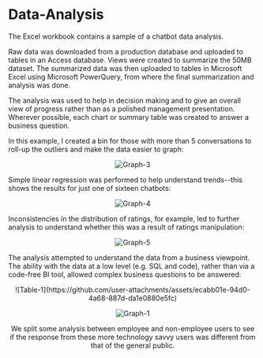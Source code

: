 # Data-Analysis
The Excel workbook contains a sample of a chatbot data analysis.

Raw data was downloaded from a production database and uploaded to tables in an Access database. Views were created to summarize the 50MB dataset. The summarized data was then uploaded to tables in Microsoft Excel using Microsoft PowerQuery, from where the final summarization and analysis was done.

The analysis was used to help in decision making and to give an overall view of progress rather than as a polished management presentation. Wherever possible, each chart or summary table was created to answer a business question.

In this example, I created a bin for those with more than 5 conversations to roll-up the outliers and make the data easier to graph:
<p align="center"><img src="https://github.com/user-attachments/assets/1c5e524a-e068-42e9-8ee6-c1cc89f488c4" alt="Graph-3"></p> 
Simple linear regression was performed to help understand trends--this shows the results for just one of sixteen chatbots:
<p align="center"><img src="https://github.com/user-attachments/assets/35a356d9-5a08-4233-b8f9-c5a094010de7" alt="Graph-4"></p>
Inconsistencies in the distribution of ratings, for example, led to further analysis to understand whether this was a result of ratings manipulation:
<p align="center"><img src="https://github.com/user-attachments/assets/b24dc839-f973-4689-b53d-43c1e3cf5b33" alt="Graph-5"></p>
The analysis attempted to understand the data from a business viewpoint. The ability with the data at a low level (e.g. SQL and code), rather than via a code-free BI tool, allowed complex business questions to be answered:
<p align="center"><table src="https://github.com/user-attachments/assets/ecabb01e-94d0-4a68-887d-da1e0880e5fc" alt="Table-1"></p>
![Table-1](https://github.com/user-attachments/assets/ecabb01e-94d0-4a68-887d-da1e0880e5fc)
<p align="center"><img src="https://github.com/user-attachments/assets/b2442b99-1b66-4571-8c5c-4344d14ca019" alt="Graph-1"></p>
We split some analysis between employee and non-employee users to see if the response from these more technology savvy users was different from that of the general public.
